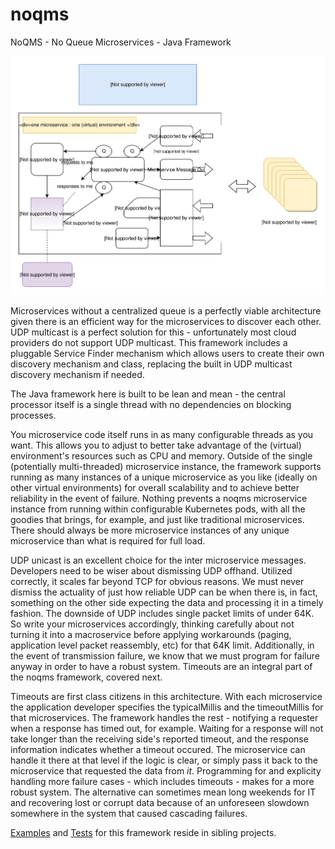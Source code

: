 # noqms
NoQMS - No Queue Microservices - Java Framework

![alt text](architecture.svg)

Microservices without a centralized queue is a perfectly viable architecture given there is 
an efficient way for the microservices to discover each other. UDP multicast is a perfect solution for
this - unfortunately most cloud providers do not support UDP multicast. This framework includes a pluggable
Service Finder mechanism which allows users to create their own discovery mechanism and class, replacing 
the built in UDP multicast discovery mechanism if needed.

The Java framework here is built to be lean and mean - the central processor itself is a single thread with no 
dependencies on blocking processes. 

You microservice code itself runs in as many configurable threads as you want.
This allows you to adjust to better take advantage of the (virtual) environment's resources such as CPU and memory. 
Outside of the single (potentially multi-threaded) microservice instance, the framework supports running as many 
instances of a unique microservice as you like (ideally on other virtual environments) for overall scalability and 
to achieve better reliability in the event of failure. Nothing prevents a noqms microservice instance from running 
within configurable Kubernetes pods, with all the goodies that brings, for example, and just like traditional 
microservices. There should always be more microservice instances of any unique microservice than what is 
required for full load.  

UDP unicast is an excellent choice for the inter microservice messages. Developers need to be wiser about dismissing
UDP offhand. Utilized correctly, it scales far beyond TCP for obvious reasons. We must never dismiss 
the actuality of just how reliable UDP can be when there is, in fact, something on the other side expecting 
the data and processing it in a timely fashion. The downside of UDP includes single packet limits of under 64K. So write your 
microservices accordingly, thinking carefully about not turning it into a macroservice before applying 
workarounds (paging, application level packet reassembly, etc) for that 64K limit. Additionally, in the event of
transmission failure, we know that we must program for failure anyway in order to have a robust system. Timeouts 
are an integral part of the noqms framework, covered next.

Timeouts are first class citizens in this architecture. With each microservice the application developer specifies the
typicalMillis and the timeoutMillis for that microservices. The framework handles the rest - notifying a requester when
a response has timed out, for example. Waiting for a response will not take longer than the receiving side's reported
timeout, and the response information indicates whether a timeout occured. The microservice can handle it there at that
level if the logic is clear, or simply pass it back to the microservice that requested the data from <i>it</i>. 
Programming for and explicity handling more failure cases - which includes timeouts - makes for 
a more robust system. The alternative can sometimes mean long weekends for IT and recovering lost or corrupt data
because of an unforeseen slowdown somewhere in the system that caused cascading failures. 

[Examples](https://github.com/noqms/noqms-examples) and [Tests](https://github.com/noqms/noqms-tests) for this framework
reside in sibling projects.

